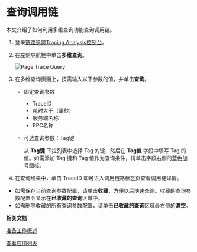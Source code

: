 # 查询调用链

本文介绍了如何利用多维查询功能查询调用链。

1.  登录[链路追踪Tracing Analysis控制台](https://tracing.console.aliyun.com/)。

2.  在左侧导航栏中单击**多维查询**。

    ![Page Trace Query](https://static-aliyun-doc.oss-accelerate.aliyuncs.com/assets/img/zh-CN/5520498851/p53848.png)

3.  在多维查询页面上，按需输入以下参数的值，并单击**查询**。

    -   固定查询参数

        -   TraceID
        -   耗时大于（毫秒）
        -   服务端名称
        -   RPC名称
    -   可选查询参数：Tag键

        从 **Tag键** 下拉列表中选择 Tag 的键，然后在 **Tag值** 字段中填写 Tag 的值。如需添加 Tag 键和 Tag 值作为查询条件，请单击字段右侧的蓝色加号图标。

4.  在查询结果中，单击 TraceID 即可进入调用链路标签页查看调用链详情。


-   如需保存当前查询参数配置，请单击**收藏**，方便以后快速查询。收藏的查询参数配置会显示在**已收藏的查询**区域中。
-   如需删除收藏的所有查询参数配置，请单击**已收藏的查询**区域最右侧的**清空**。

**相关文档**  


[准备工作概述](/cn.zh-CN/准备工作/准备工作概述.md)

[查看应用列表](/cn.zh-CN/控制台操作/应用管理/查看应用列表.md)

